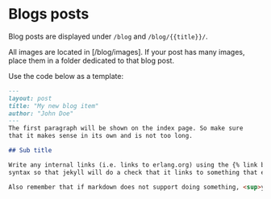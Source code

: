 # Blogs posts

Blog posts are displayed under `/blog` and `/blog/{{title}}/`.

All images are located in [/blog/images]. If your post has many images,
place them in a folder dedicated to that blog post.

Use the code below as a template:

```markdown
---
layout: post
title: "My new blog item"
author: "John Doe"
---
The first paragraph will be shown on the index page. So make sure
that it makes sense in its own and is not too long.

## Sub title

Write any internal links (i.e. links to erlang.org) using the {% link blog/images/config.png %}
syntax so that jekyll will do a check that it links to something that exists.

Also remember that if markdown does not support doing something, <sup>you can always use html</sup>.
```